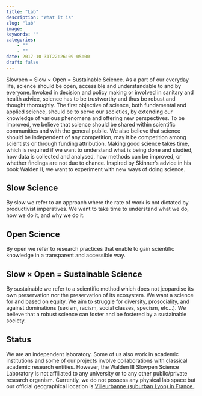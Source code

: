 ```yaml
---
title: "Lab"
description: "What it is"
slug: "lab"
image: 
keywords: ""
categories: 
    - ""
    - ""
date: 2017-10-31T22:26:09-05:00
draft: false
---
```


Slowpen  = Slow &#215; Open = Sustainable Science. As a part of our everyday life, science should be open, accessible and understandable to and by everyone. Invoked in decision and policy making or involved in sanitary and health advice, science has to be trustworthy and thus be robust and thought thoroughly. The first objective of science, both fundamental and applied science, should be to serve our societies, by extending our knowledge of various phenomena and offering new perspectives. To be improved, we believe that science should be shared within scientific communities and with the general public. We also believe that science should be independent of any competition, may it be competition among scientists or through funding attribution. Making good science takes time, which is required if we want to understand what is being done and studied, how data is collected and analysed, how methods can be improved, or whether findings are not due to chance. Inspired by Skinner’s advice in his book Walden II, we want to experiment with new ways of doing science.


## Slow Science

By slow we refer to an approach where the rate of work is not dictated by productivist imperatives. We want to take time to understand what we do, how we do it, and why we do it.

## Open Science

By open we refer to research practices that enable to gain scientific knowledge in a transparent and accessible way.

## Slow &#215; Open = Sustainable Science

By sustainable we refer to a scientific method which does not jeopardise its own preservation nor the preservation of its ecosystem. We want a science for and based on equity. We aim to struggle for diversity, prosociality, and against dominations (sexism, racism, social classes, specism, etc…). We believe that a robust science can foster and be fostered by a sustainable society.

## Status

We are an independent laboratory. Some of us also work in academic institutions and some of our projects involve collaborations with classical academic research entities. However, the Walden III Slowpen Science Laboratory is not affiliated to any university or to any other public/private research organism. Currently, we do not possess any physical lab space but our official geographical location is <a href="https://www.openstreetmap.org/node/986456876#map=12/45.7712/4.8901." target="_blank">Villeurbanne (suburban Lyon) in France </a>.